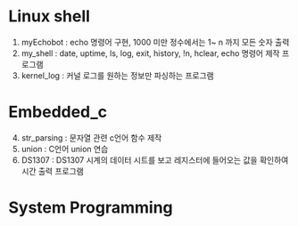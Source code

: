 # Linux shell

1. myEchobot  : echo 명령어 구현, 1000 미만 정수에서는 1~ n 까지 모든 숫자 출력
2. my_shell   : date, uptime, ls, log, exit, history, !n, hclear, echo 명령어 제작 프로그램
3. kernel_log : 커널 로그를 원하는 정보만 파싱하는 프로그램 

# Embedded_c

4. str_parsing  : 문자열 관련 c언어 함수 제작
5. union        : C언어 union 연습
6. DS1307       : DS1307 시계의 데이터 시트를 보고 레지스터에 들어오는 값을 확인하여 시간 출력 프로그램

# System Programming
